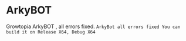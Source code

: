 # ArkyBOT
Growtopia ArkyBOT , all errors fixed.
``
ArkyBot all errors fixed
You can build it on Release X64, Debug X64
``
